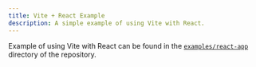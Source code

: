 ```yaml
---
title: Vite + React Example
description: A simple example of using Vite with React.
---
```


Example of using Vite with React can be found in the [`examples/react-app`](https://github.com/7nohe/openapi-react-query-codegen/tree/main/examples/react-app) directory of the repository.
